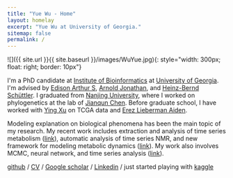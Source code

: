 ```yaml
---
title: "Yue Wu - Home"
layout: homelay
excerpt: "Yue Wu at University of Georgia."
sitemap: false
permalink: /
---
```


![]({{ site.url }}{{ site.baseurl }}/images/WuYue.jpg){: style="width: 300px; float: right; border: 10px"}

I'm a PhD candidate at [Institute of Bioinformatics](https://iob.uga.edu) at [University of Georgia](https://www.uga.edu). I'm advised by [Edison Arthur S](http://edison.ccrc.uga.edu), [Arnold Jonathan](https://www.genetics.uga.edu/directory/jonathan-arnold), and [Heinz-Bernd Schüttler](https://www.physast.uga.edu/people/heinz_bernd_schuttler). I graduated from [Nanjing University](https://www.nju.edu.cn/en/main.psp), where I worked on phylogenetics at the lab of [Jianqun Chen](https://life.nju.edu.cn/cjq_14885/list.htm). Before graduate school, I have worked with [Ying Xu](http://csbl.bmb.uga.edu) on TCGA data and [Erez Lieberman Aiden](https://github.com/aidenlab/straw).

Modeling explanation on biological phenomena has been the main topic of my research. My recent work includes extraction and analysis of time series metabolism ([link](https://www.frontiersin.org/articles/10.3389/fmolb.2019.00026/full)), automatic analysis of time series NMR, and new framework for modeling metabolic dynamics ([link](https://github.com/artedison/ensRadaptor)). My work also involves MCMC, neural network, and time series analysis ([link](https://github.com/mikeaalv/fda_learn)).

[github](https://github.com/mikeaalv) / [CV](https://www.dropbox.com/s/i9ol9u9ipq2k3ll/CV_revise-YueWu-12052019.pdf?dl=0)  /  [Google scholar](https://scholar.google.com/citations?user=QE1tszYAAAAJ&hl=en) /  [Linkedin](https://www.linkedin.com/in/yue-wu-95b506142/)  / just started playing with [kaggle](https://www.kaggle.com/mikeaalv)
